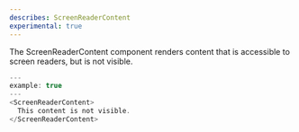 ```yaml
---
describes: ScreenReaderContent
experimental: true
---
```


The ScreenReaderContent component renders content that is accessible to
screen readers, but is not visible.

```js
---
example: true
---
<ScreenReaderContent>
  This content is not visible.
</ScreenReaderContent>
```
